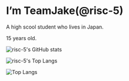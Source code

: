 
# I’m TeamJake(@risc-5)

A high scool student who lives in Japan.

15 years old.

![risc-5's GitHub stats](https://github-readme-stats.vercel.app/api?username=risc-5&theme=chartreuse-dark&show_icons=true&count_private=true)

![risc-5's Top Langs](https://github-readme-stats.vercel.app/api/top-langs?username=risc-5&theme=chartreuse-dark&count_private=true&langs_count=2&count_private=true)

![Top Langs](https://github-readme-stats.vercel.app/api/top-langs/?username=risc-5&layout=compact)
